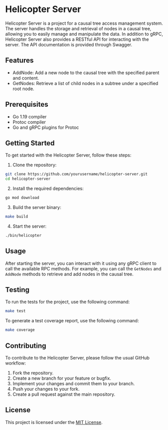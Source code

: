 # Helicopter Server

Helicopter Server is a project for a causal tree access management system. The server handles the storage and retrieval of nodes in a causal tree, allowing you to easily manage and manipulate the data. In addition to gRPC, Helicopter Server also provides a RESTful API for interacting with the server. The API documentation is provided through Swagger.

## Features

- AddNode: Add a new node to the causal tree with the specified parent and content.
- GetNodes: Retrieve a list of child nodes in a subtree under a specified root node.

## Prerequisites

- Go 1.19 compiler
- Protoc compiler
- Go and gRPC plugins for Protoc

## Getting Started

To get started with the Helicopter Server, follow these steps:

1. Clone the repository:

```bash
git clone https://github.com/yourusername/helicopter-server.git
cd helicopter-server
```

2. Install the required dependencies:

```bash
go mod download
```

3. Build the server binary:

```bash
make build
```

4. Start the server:

```bash
./bin/helicopter
```


## Usage

After starting the server, you can interact with it using any gRPC client to call the available RPC methods. For example, you can call the `GetNodes` and `AddNode` methods to retrieve and add nodes in the causal tree.

## Testing

To run the tests for the project, use the following command:

```bash
make test
```

To generate a test coverage report, use the following command:

```bash
make coverage
```

## Contributing

To contribute to the Helicopter Server, please follow the usual GitHub workflow:

1. Fork the repository.
2. Create a new branch for your feature or bugfix.
3. Implement your changes and commit them to your branch.
4. Push your changes to your fork.
5. Create a pull request against the main repository.

## License

This project is licensed under the [MIT License](LICENSE).
